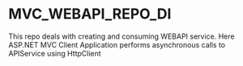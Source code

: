 # MVC_WEBAPI_REPO_DI
This repo deals with creating and consuming WEBAPI service. Here ASP.NET MVC Client Application performs asynchronous calls to APIService using HttpClient
